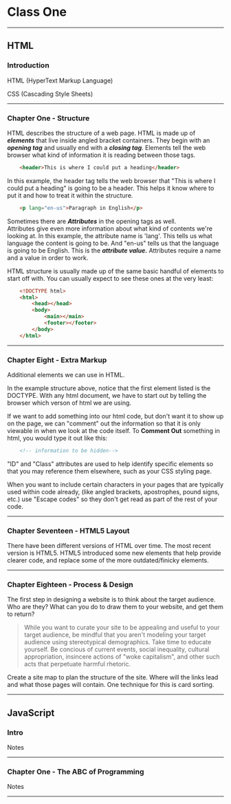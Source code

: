 # Class One

_____

## HTML

### Introduction

HTML (HyperText Markup Language)

CSS (Cascading Style Sheets)

_____

### Chapter One - Structure

HTML describes the structure of a web page. HTML is made up of ***elements*** that live inside angled bracket containers. They begin with an ***opening tag*** and usually end with a ***closing tag***.  Elements tell the web browser what kind of information it is reading between those tags.

``` html
    <header>This is where I could put a heading</header>
```

In this example, the header tag tells the web browser that "This is where I could put a heading" is going to be a header. This helps it know where to put it and how to treat it within the structure.

```html
    <p lang="en-us">Paragraph in English</p>
```

Sometimes there are ***Attributes*** in the opening tags as well.  
Attributes give even more information about what kind of contents we're looking at.
In this example, the attribute name is 'lang'. This tells us what language the content is going to be.
And "en-us" tells us that the language is going to be English. This is the ***attribute value.***
Attributes require a name and a value in order to work.

HTML structure is usually made up of the same basic handful of elements to start off with. You can usually expect to see these ones at the very least:

```html
    <!DOCTYPE html>
    <html>
        <head></head>
        <body>
            <main></main>
            <footer></footer>
        </body>
    </html>
```

_____

### Chapter Eight - Extra Markup

Additional elements we can use in HTML.

In the example structure above, notice that the first element listed is the DOCTYPE.
With any html document, we have to start out by telling the browser which verson of html we are using.

If we want to add something into our html code, but don't want it to show up on the page, we can "comment" out the information so that it is only viewable in when we look at the code itself.
To **Comment Out** something in html, you would type it out like this:

```html
    <!-- information to be hidden-->
```

"ID" and "Class" attributes are used to help identify specific elements so that you may reference them elsewhere, such as your CSS styling page.

When you want to include certain characters in your pages that are typically used within code already, (like angled brackets, apostrophes, pound signs, etc.) use "Escape codes" so they don't get read as part of the rest of your code.

_____

### Chapter Seventeen - HTML5 Layout

There have been different versions of HTML over time. The most recent version is HTML5. HTML5 introduced some new elements that help provide clearer code, and replace some of the more outdated/finicky elements.

_____

### Chapter Eighteen - Process & Design

The first step in designing a website is to think about the target audience. Who are they? What can you do to draw them to your website, and get them to return?

>While you want to curate your site to be appealing and useful to your target audience, be mindful that you aren't modeling your target audience using stereotypical demographics. Take time to educate yourself. Be concious of current events, social inequality, cultural appropriation, insincere actions of "woke capitalism", and other such acts that perpetuate harmful rhetoric.

Create a site map to plan the structure of the site. Where will the links lead and what those pages will contain. One technique for this is card sorting.

_____

## JavaScript

### Intro

Notes

_____

### Chapter One - The ABC of Programming

Notes

_____
